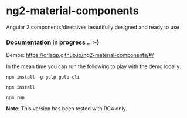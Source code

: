 # ng2-material-components

Angular 2 components/directives beautifully designed and ready to use

### Documentation in progress .. :-)

Demos: https://orlaqp.github.io/ng2-material-components/#/

In the mean time you can run the following to play  with the demo locally:

`npm install -g gulp gulp-cli`

`npm install`

`npm run`


**Note**: This version has been tested with RC4 only.
